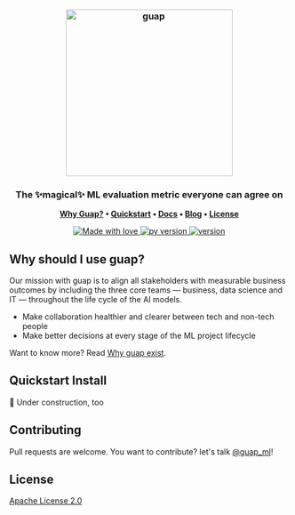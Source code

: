 <h3 align="center">
<img src="https://github.com/guap-ml/guap-docs/blob/main/guap.png?raw=true" alt="guap" width="300"></a>
</h3>
<h3 align="center">The ✨magical✨ ML evaluation metric everyone can agree on</h3>

<p align="center">
<strong>
  <a href="#why-should-i-use-guap">Why Guap?</a> •
  <a href="#quickstart-install">Quickstart</a> •
  <a href="https://guap-ml.github.io/guap-docs/">Docs</a> •
  <a href="https://guap-ml.github.io/guap-docs/blog">Blog</a> •
  <a href="#license">License</a>
</strong>
</p>

<p align="center">
    <a href="https://github.com/chetanraj/awesome-github-badges">
        <img alt="Made with love" src="https://img.shields.io/badge/Made%20With-Love-orange.svg">
    </a>
	<a href="https://github.com/chetanraj/awesome-github-badges">
        <img alt="py version" src="https://img.shields.io/badge/python-3.6_|_3.7_|_3.8-blue">
    </a>
	    </a>
	<a href="https://github.com/chetanraj/awesome-github-badges">
        <img alt="version" src="https://img.shields.io/badge/version-0.1.0-gree">
    </a>
</p>



## Why should I use guap?
Our mission with guap is to align all stakeholders with measurable business outcomes by including the three core teams — business, data science and IT — throughout the life cycle of the AI models.

- Make collaboration healthier and clearer between tech and non-tech people
- Make better decisions at every stage of the ML project lifecycle

Want to know more? Read [Why guap exist](https://ulyssebottello.com/why-guap/).

## Quickstart Install
🚧 Under construction, too

## Contributing
Pull requests are welcome. You want to contribute? let's talk [@guap_ml](https://twitter.com/guap_ml)!

## License
[Apache License 2.0](http://www.apache.org/licenses/)
